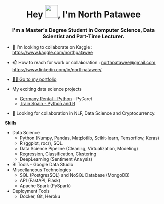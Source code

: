 <h1 align="center">Hey <img src="Hi.gif" width="40px" />, I'm North Patawee</h1>
<h3 align="center">I'm a Master's Degree Student in Computer Science, Data Scientist and Part-Time Lecturer. </h3> 

- 💞️ I’m looking to collaborate on Kaggle : https://www.kaggle.com/northpatawee
- 📫 How to reach for work or collaboration : northpatawee@gmail.com, https://www.linkedin.com/in/northpatawee/
- [🚴‍♀️ Go to my portfolio](https://github.com/northpr)

- My exciting data science projects:
  - [Germany Rental - Python](https://github.com/northpr/GermanyRentalPrice) - PyCaret
  - [Train Spain - Python and R](https://github.com/northpr/SpanishTrain)


- 👀 Looking for collaboration in NLP, Data Science and Cryptocurrency.

<b>Skills</b>
  - Data Science 
    - Python (Numpy, Pandas, Matplotlib, Scikit-learn, Tensorflow, Keras)
    - R (ggplot, rocr), SQL.
    - Data Science Pipeline (Cleaning, Virtualization, Modeling)
    - Regression, Classification, Clustering
    - DeepLearning (Sentiment Analysis)
  - BI Tools - Google Data Studio
  - Miscellaneous Technologies
    - SQL (PostgresSQL) and NoSQL Database (MongoDB)
    - API (FastAPI, Flask)
    - Apache Spark (PySpark)
  - Deployment Tools
    - Docker, Git, Heroku
<!---
northpr/northpr is a ✨ special ✨ repository because its `README.md` (this file) appears on your GitHub profile.
You can click the Preview link to take a look at your changes.
--->
